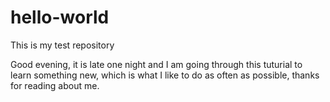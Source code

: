 # hello-world
This is my test repository

Good evening, it is late one night and I am going through
this tuturial to learn something new, which is what I like
to do as often as possible, thanks for reading about me.
